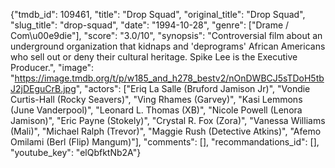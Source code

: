 {"tmdb_id": 109461, "title": "Drop Squad", "original_title": "Drop Squad", "slug_title": "drop-squad", "date": "1994-10-28", "genre": ["Drame / Com\u00e9die"], "score": "3.0/10", "synopsis": "Controversial film about an underground organization that kidnaps and 'deprograms' African Americans who sell out or deny their cultural heritage. Spike Lee is the Executive Producer.", "image": "https://image.tmdb.org/t/p/w185_and_h278_bestv2/nOnDWBCJ5sTDoH5tbJ2jDEguCrB.jpg", "actors": ["Eriq La Salle (Bruford Jamison Jr)", "Vondie Curtis-Hall (Rocky Seavers)", "Ving Rhames (Garvey)", "Kasi Lemmons (June Vanderpool)", "Leonard L. Thomas (XB)", "Nicole Powell (Lenora Jamison)", "Eric Payne (Stokely)", "Crystal R. Fox (Zora)", "Vanessa Williams (Mali)", "Michael Ralph (Trevor)", "Maggie Rush (Detective Atkins)", "Afemo Omilami (Berl (Flip) Mangum)"], "comments": [], "recommandations_id": [], "youtube_key": "elQbfktNb2A"}